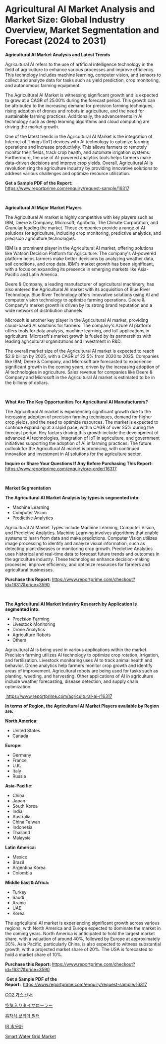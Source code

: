 <p><h1>Agricultural AI Market Analysis and Market Size: Global Industry Overview, Market Segmentation and Forecast (2024 to 2031)</h1></p><p><strong>Agricultural AI Market Analysis and Latest Trends</strong></p>
<p><p>Agricultural AI refers to the use of artificial intelligence technology in the field of agriculture to enhance various processes and improve efficiency. This technology includes machine learning, computer vision, and sensors to collect and analyze data for tasks such as yield prediction, crop monitoring, and autonomous farming equipment.</p><p>The Agricultural AI Market is witnessing significant growth and is expected to grow at a CAGR of 25.00% during the forecast period. This growth can be attributed to the increasing demand for precision farming techniques, rising adoption of drones and robots in agriculture, and the need for sustainable farming practices. Additionally, the advancements in AI technology such as deep learning algorithms and cloud computing are driving the market growth.</p><p>One of the latest trends in the Agricultural AI Market is the integration of Internet of Things (IoT) devices with AI technology to optimize farming operations and increase productivity. This allows farmers to remotely monitor their fields, track crop health, and automate irrigation systems. Furthermore, the use of AI-powered analytics tools helps farmers make data-driven decisions and improve crop yields. Overall, Agricultural AI is revolutionizing the agriculture industry by providing innovative solutions to address various challenges and optimize resource utilization.</p></p>
<p><strong>Get a Sample PDF of the Report:&nbsp;</strong> <a href="https://www.reportprime.com/enquiry/request-sample/16317">https://www.reportprime.com/enquiry/request-sample/16317</a></p>
<p>&nbsp;</p>
<p><strong>Agricultural AI Major Market Players</strong></p>
<p><p>The Agricultural AI market is highly competitive with key players such as IBM, Deere & Company, Microsoft, Agribotix, The Climate Corporation, and Granular leading the market. These companies provide a range of AI solutions for agriculture, including crop monitoring, predictive analytics, and precision agriculture technologies.</p><p>IBM is a prominent player in the Agricultural AI market, offering solutions like Watson Decision Platform for Agriculture. The company's AI-powered platform helps farmers make better decisions by analyzing weather data, soil conditions, and crop data. IBM's market growth has been significant, with a focus on expanding its presence in emerging markets like Asia-Pacific and Latin America.</p><p>Deere & Company, a leading manufacturer of agricultural machinery, has also entered the Agricultural AI market with its acquisition of Blue River Technology. Blue River Technology offers innovative solutions using AI and computer vision technology to optimize farming operations. Deere & Company's market growth is driven by its strong brand reputation and a wide network of distribution channels.</p><p>Microsoft is another key player in the Agricultural AI market, providing cloud-based AI solutions for farmers. The company's Azure AI platform offers tools for data analysis, machine learning, and IoT applications in agriculture. Microsoft's market growth is fueled by its partnerships with leading agricultural organizations and investment in R&D.</p><p>The overall market size of the Agricultural AI market is expected to reach $2.9 billion by 2025, with a CAGR of 22.5% from 2020 to 2025. Companies like IBM, Deere & Company, and Microsoft are forecasted to experience significant growth in the coming years, driven by the increasing adoption of AI technologies in agriculture. Sales revenue for companies like Deere & Company and Microsoft in the Agricultural AI market is estimated to be in the billions of dollars.</p></p>
<p>&nbsp;</p>
<p><strong>What Are The Key Opportunities For Agricultural AI Manufacturers?</strong></p>
<p><p>The Agricultural AI market is experiencing significant growth due to the increasing adoption of precision farming techniques, demand for higher crop yields, and the need to optimize resources. The market is expected to continue expanding at a rapid pace, with a CAGR of over 25% during the forecast period. Key factors driving this growth include the development of advanced AI technologies, integration of IoT in agriculture, and government initiatives supporting the adoption of AI in farming practices. The future outlook for the Agricultural AI market is promising, with continued innovation and investment in AI solutions for the agriculture sector.</p></p>
<p><strong>Inquire or Share Your Questions If Any Before Purchasing This Report:</strong> <a href="https://www.reportprime.com/enquiry/pre-order/16317">https://www.reportprime.com/enquiry/pre-order/16317</a></p>
<p>&nbsp;</p>
<p><strong>Market Segmentation</strong></p>
<p><strong>The Agricultural AI Market Analysis by types is segmented into:</strong></p>
<p><ul><li>Machine Learning</li><li>Computer Vision</li><li>Predictive Analytics</li></ul></p>
<p><p>Agricultural AI Market Types include Machine Learning, Computer Vision, and Predictive Analytics. Machine Learning involves algorithms that enable systems to learn from data and make predictions. Computer Vision utilizes image processing to identify and analyze visual information, such as detecting plant diseases or monitoring crop growth. Predictive Analytics uses historical and real-time data to forecast future trends and outcomes in the agriculture industry. These technologies enhance decision-making processes, improve efficiency, and optimize resources for farmers and agricultural businesses.</p></p>
<p><strong>Purchase this Report:&nbsp;</strong><a href="https://www.reportprime.com/checkout?id=16317&price=3590">https://www.reportprime.com/checkout?id=16317&price=3590</a></p>
<p>&nbsp;</p>
<p><strong>The Agricultural AI Market Industry Research by Application is segmented into:</strong></p>
<p><ul><li>Precision Farming</li><li>Livestock Monitoring</li><li>Drone Analytics</li><li>Agriculture Robots</li><li>Others</li></ul></p>
<p><p>Agricultural AI is being used in various applications within the market. Precision farming utilizes AI technology to optimize crop rotation, irrigation, and fertilization. Livestock monitoring uses AI to track animal health and behavior. Drone analytics help farmers monitor crop growth and identify areas of improvement. Agricultural robots are being used for tasks such as planting, weeding, and harvesting. Other applications of AI in agriculture include weather forecasting, disease detection, and supply chain optimization.</p></p>
<p><a href="https://www.reportprime.com/agricultural-ai-r16317">&nbsp;https://www.reportprime.com/agricultural-ai-r16317</a></p>
<p><strong>In terms of Region, the Agricultural AI Market Players available by Region are:</strong></p>
<p>
    <p> <strong> North America: </strong>
        <ul>
            <li>United States</li>
            <li>Canada</li>
        </ul>
        </p> 
    <p> <strong> Europe: </strong>
        <ul>
            <li>Germany</li>
            <li>France</li>
            <li>U.K.</li>
            <li>Italy</li>
            <li>Russia</li>
        </ul>
        </p> 
    <p> <strong> Asia-Pacific: </strong>
        <ul>
            <li>China</li>
            <li>Japan</li>
            <li>South Korea</li>
            <li>India</li>
            <li>Australia</li>
            <li>China Taiwan</li>
            <li>Indonesia</li>
            <li>Thailand</li>
            <li>Malaysia</li>
        </ul>
        </p> 
    <p> <strong> Latin America: </strong>
        <ul>
            <li>Mexico</li>
            <li>Brazil</li>
            <li>Argentina Korea</li>
            <li>Colombia</li>
        </ul>
        </p> 
    <p> <strong> Middle East & Africa: </strong>
        <ul>
            <li>Turkey</li>
            <li>Saudi</li>
            <li>Arabia</li>
            <li>UAE</li>
            <li>Korea</li>
        </ul>
    </p>
    </p>
<p><p>The agricultural AI market is experiencing significant growth across various regions, with North America and Europe expected to dominate the market in the coming years. North America is anticipated to hold the largest market share, with a valuation of around 40%, followed by Europe at approximately 30%. Asia Pacific, particularly China, is also expected to witness substantial growth, with a projected market share of 20%. The USA is forecasted to hold a market share of 10%.</p></p>
<p><strong>Purchase this Report: </strong><a href="https://www.reportprime.com/checkout?id=16317&price=3590">https://www.reportprime.com/checkout?id=16317&price=3590</a></p>
<p>&nbsp;<strong>Get a Sample PDF of the Report:&nbsp;&nbsp;</strong><a href="https://www.reportprime.com/enquiry/request-sample/16317">https://www.reportprime.com/enquiry/request-sample/16317</a></p>
<p><strong></strong></p>
<p><p><a href="https://medium.com/@leatharoan20231/%EC%9D%B4%EC%82%B0%ED%99%94%ED%83%84%EC%86%8C-%EA%B0%80%EC%8A%A4-%EC%84%BC%EC%84%9C-%EC%8B%9C%EC%9E%A5%EC%9D%80-%EC%8B%9C%EC%9E%A5-%EC%A0%90%EC%9C%A0%EC%9C%A8-%EC%8B%9C%EC%9E%A5-%ED%8A%B8%EB%A0%8C%EB%93%9C-%EB%B0%8F-%EC%8B%9C%EC%9E%A5-%EC%84%B1%EC%9E%A5%EC%97%90-%EB%8C%80%ED%95%9C-%EC%A0%95%EB%B3%B4%EB%A5%BC-%EC%A0%9C%EA%B3%B5%ED%95%A9%EB%8B%88%EB%8B%A4-1772e474e548">CO2 가스 센서</a></p><p><a href="https://medium.com/@rusty-marie2024/%E7%A9%BA%E6%B0%97%E5%85%A5%E3%82%8A%E3%82%BF%E3%82%A4%E3%83%A4%E3%83%AD%E3%83%BC%E3%83%A9%E3%83%BC%E5%B8%82%E5%A0%B4%E8%AA%BF%E6%9F%BB%E5%A0%B1%E5%91%8A%E6%9B%B8-%E3%81%9D%E3%81%AE%E6%AD%B4%E5%8F%B2%E3%81%A82031%E5%B9%B4%E3%81%BE%E3%81%A7%E3%81%AE%E4%BA%88%E6%B8%AC-e099a6cb6c45">空気入りタイヤローラー</a></p><p><a href="https://medium.com/@ronnyreilly2022/%ED%9D%A1%EC%8A%B5%EC%A0%9C-%EB%B8%8C%EB%A6%AC%EB%8D%94-%ED%95%84%ED%84%B0-%EC%8B%9C%EC%9E%A5-%EC%8B%9C%EC%9E%A5-cagr-%EC%8B%9C%EC%9E%A5-%EB%8F%99%ED%96%A5-%EB%B0%8F-%EC%84%B1%EC%9E%A5-%EC%A0%84%EB%9E%B5%EC%97%90-%EB%8C%80%ED%95%9C-%ED%86%B5%EC%B0%B0%EB%A0%A5-5da74664aa25">흡착식 브리더 필터</a></p><p><a href="https://medium.com/@slbola/ir%E5%8A%A0%E6%B9%BF%E5%88%86%E6%9E%90%E5%99%A8%E5%B8%82%E5%A0%B4-2031%E5%B9%B4%E3%81%BE%E3%81%A7%E3%81%AE%E6%88%90%E5%8A%9F%E3%81%97%E3%81%9F%E3%83%93%E3%82%B8%E3%83%8D%E3%82%B9%E6%88%A6%E7%95%A5%E3%81%AE%E9%8D%B5-eed85117e076">IR 水分計</a></p><p><a href="https://github.com/WillieWoodard/Market-Research-Report-List-4/blob/main/smart-water-grid-market.md">Smart Water Grid Market</a></p></p>